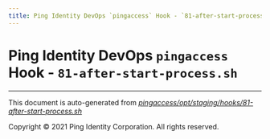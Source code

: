 ```yaml
---
title: Ping Identity DevOps `pingaccess` Hook - `81-after-start-process.sh`
---
```


# Ping Identity DevOps `pingaccess` Hook - `81-after-start-process.sh`

---
This document is auto-generated from _[pingaccess/opt/staging/hooks/81-after-start-process.sh](https://github.com/pingidentity/pingidentity-docker-builds/blob/master/pingaccess/opt/staging/hooks/81-after-start-process.sh)_

Copyright © 2021 Ping Identity Corporation. All rights reserved.
